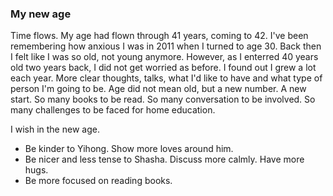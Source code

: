 ### My new age
Time flows. My age had flown through 41 years, coming to 42. I've been remembering how anxious I was in 2011 when I turned to age 30. 
Back then I felt like I was so old, not young anymore. However, as I enterred 40 years old two years back, I did not get worried as before. I found out I grew a lot each year. More clear thoughts, talks, what I'd like to have and what type of person I'm going to be. Age did not mean old, but a new number. A new start. So many books to be read. So many conversation to be involved. So many challenges to be faced for home education.

I wish in the new age.
- Be kinder to Yihong. Show more loves around him.
- Be nicer and less tense to Shasha. Discuss more calmly. Have more hugs.
- Be more focused on reading books.